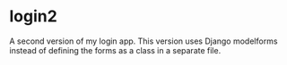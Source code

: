 # login2
A second version of my login app. This version uses Django modelforms instead of defining the forms as a class in a separate file. 
